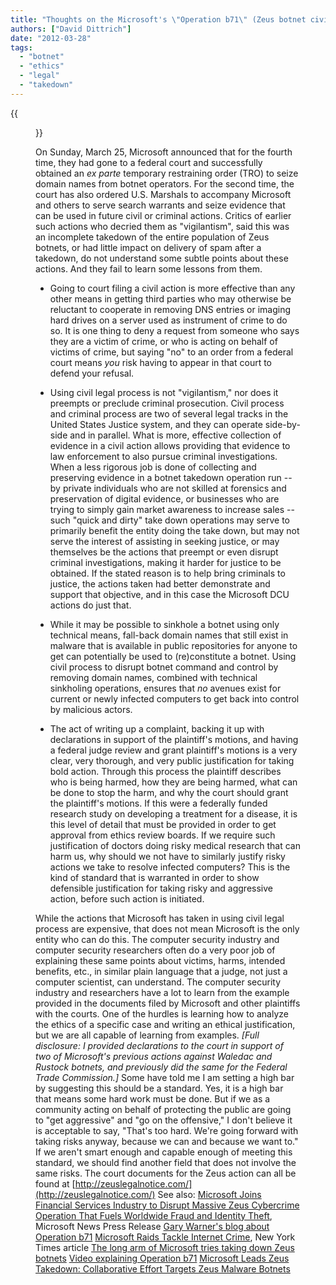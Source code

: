 ```yaml
---
title: "Thoughts on the Microsoft's \"Operation b71\" (Zeus botnet civil legal action)"
authors: ["David Dittrich"]
date: "2012-03-28"
tags: 
  - "botnet"
  - "ethics"
  - "legal"
  - "takedown"
---
```

{{<figure src="images/banner.png" alt="Banner" width="50%">}}

On Sunday, March 25, Microsoft announced that for the fourth time, they had gone to a federal court and successfully obtained an _ex parte_ temporary restraining order (TRO) to seize domain names from botnet operators. For the second time, the court has also ordered U.S. Marshals to accompany Microsoft and others to serve search warrants and seize evidence that can be used in future civil or criminal actions. Critics of earlier such actions who decried them as "vigilantism", said this was an incomplete takedown of the entire population of Zeus botnets, or had little impact on delivery of spam after a takedown, do not understand some subtle points about these actions. And they fail to learn some lessons from them.

  

  
- Going to court filing a civil action is more effective than any other means in getting third parties who may otherwise be reluctant to cooperate in removing DNS entries or imaging hard drives on a server used as instrument of crime to do so. It is one thing to deny a request from someone who says they are a victim of crime, or who is acting on behalf of victims of crime, but saying "no" to an order from a federal court means _you_ risk having to appear in that court to defend your refusal.
  
- Using civil legal process is not "vigilantism," nor does it preempts or preclude criminal prosecution. Civil process and criminal process are two of several legal tracks in the United States Justice system, and they can operate side-by-side and in parallel. What is more, effective collection of evidence in a civil action allows providing that evidence to law enforcement to also pursue criminal investigations. When a less rigorous job is done of collecting and preserving evidence in a botnet takedown operation run -- by private individuals who are not skilled at forensics and preservation of digital evidence, or businesses who are trying to simply gain market awareness to increase sales -- such "quick and dirty" take down operations may serve to primarily benefit the entity doing the take down, but may not serve the interest of assisting in seeking justice, or may themselves be the actions that preempt or even disrupt criminal investigations, making it harder for justice to be obtained. If the stated reason is to help bring criminals to justice, the actions taken had better demonstrate and support that objective, and in this case the Microsoft DCU actions do just that.
  
- While it may be possible to sinkhole a botnet using only technical means, fall-back domain names that still exist in malware that is available in public repositories for anyone to get can potentially be used to (re)constitute a botnet. Using civil process to disrupt botnet command and control by removing domain names, combined with technical sinkholing operations, ensures that _no_ avenues exist for current or newly infected computers to get back into control by malicious actors.
  
- The act of writing up a complaint, backing it up with declarations in support of the plaintiff's motions, and having a federal judge review and grant plaintiff's motions is a very clear, very thorough, and very public justification for taking bold action. Through this process the plaintiff describes who is being harmed, how they are being harmed, what can be done to stop the harm, and why the court should grant the plaintiff's motions. If this were a federally funded research study on developing a treatment for a disease, it is this level of detail that must be provided in order to get approval from ethics review boards. If we require such justification of doctors doing risky medical research that can harm us, why should we not have to similarly justify risky actions we take to resolve infected computers? This is the kind of standard that is warranted in order to show defensible justification for taking risky and aggressive action, before such action is initiated.
  

  

While the actions that Microsoft has taken in using civil legal process are expensive, that does not mean Microsoft is the only entity who can do this. The computer security industry and computer security researchers often do a very poor job of explaining these same points about victims, harms, intended benefits, etc., in similar plain language that a judge, not just a computer scientist, can understand. The computer security industry and researchers have a lot to learn from the example provided in the documents filed by Microsoft and other plaintiffs with the courts. One of the hurdles is learning how to analyze the ethics of a specific case and writing an ethical justification, but we are all capable of learning from examples. _\[Full disclosure: I provided declarations to the court in support of two of Microsoft's previous actions against Waledac and Rustock botnets, and previously did the same for the Federal Trade Commission.\]_ Some have told me I am setting a high bar by suggesting this should be a standard. Yes, it is a high bar that means some hard work must be done. But if we as a community acting on behalf of protecting the public are going to "get aggressive" and "go on the offensive," I don't believe it is acceptable to say, "That's too hard. We're going forward with taking risks anyway, because we can and because we want to." If we aren't smart enough and capable enough of meeting this standard, we should find another field that does not involve the same risks. The court documents for the Zeus action can all be found at [http://zeuslegalnotice.com/](http://zeuslegalnotice.com/) See also: [Microsoft Joins Financial Services Industry to Disrupt Massive Zeus Cybercrime Operation That Fuels Worldwide Fraud and Identity Theft](http://www.microsoft.com/Presspass/press/2012/mar12/03-25CybercrimePR.mspx), Microsoft News Press Release [Gary Warner's blog about Operation b71](http://garwarner.blogspot.com/2012/03/microsoftdcu-fs-isac-and-nacha-vs-zeus.html) [Microsoft Raids Tackle Internet Crime](http://www.nytimes.com/2012/03/26/technology/microsoft-raids-tackle-online-crime.html), New York Times article [The long arm of Microsoft tries taking down Zeus botnets](http://news.cnet.com/8301-30685_3-57404275-264/the-long-arm-of-microsoft-tries-taking-down-zeus-botnets/) [Video explaining Operation b71](http://cdn-smooth.ms-studiosmedia.com/news/mp4_mq/101400_MSDCU_B71_MQ.mp4) [Microsoft Leads Zeus Takedown: Collaborative Effort Targets Zeus Malware Botnets](http://www.bankinfosecurity.com/articles.php?art_id=4623&rf=2012-03-27-eb)

